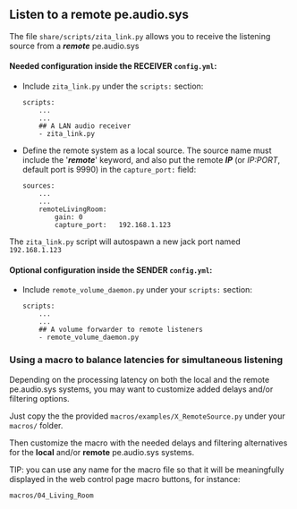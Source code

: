 ## Listen to a remote pe.audio.sys

The file `share/scripts/zita_link.py` allows you to receive the listening source from a ***remote*** pe.audio.sys

#### Needed configuration inside the **RECEIVER** `config.yml`:

- Include `zita_link.py` under the `scripts:` section:

    ```
    scripts:
        ...
        ...
        ## A LAN audio receiver
        - zita_link.py
    ```

- Define the remote system as a local source. The source name must include the '***remote***' keyword, and also put the remote ***IP*** (or *IP:PORT*, default port is 9990) in the `capture_port:` field:

    ```
    sources:
        ...
        ...
        remoteLivingRoom:
            gain: 0
            capture_port:   192.168.1.123
    ```
    
The `zita_link.py` script will autospawn a new jack port named `192.168.1.123`

#### Optional configuration inside the **SENDER** `config.yml`:

- Include `remote_volume_daemon.py` under your `scripts:` section:

    ```
    scripts:
        ...
        ...
        ## A volume forwarder to remote listeners
        - remote_volume_daemon.py
    ```

### Using a macro to balance latencies for simultaneous listening

Depending on the processing latency on both the local and the remote pe.audio.sys systems, you may want to customize added delays and/or filtering options.

Just copy the the provided `macros/examples/X_RemoteSource.py` under your `macros/` folder.

Then customize the macro with the needed delays and filtering alternatives for the **local** and/or **remote** pe.audio.sys systems.

TIP: you can use any name for the macro file so that it will be meaningfully displayed in the web control page macro buttons, for instance:

    macros/04_Living_Room
    
    
